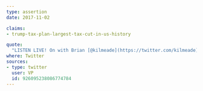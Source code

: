 ```yaml
---
type: assertion
date: 2017-11-02

claims:
- trump-tax-plan-largest-tax-cut-in-us-history

quote:
  "LISTEN LIVE! On with Brian [@kilmeade](https://twitter.com/kilmeade) talking about [@POTUS](https://twitter.com/POTUS)' commitment to signing the largest tax cut in U.S history:"
where: Twitter
sources:
- type: twitter
  user: VP
  id: 926095238086774784
---
```

